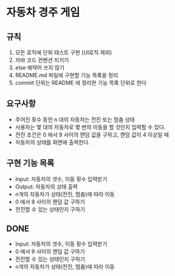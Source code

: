# 자동차 경주 게임

## 규칙
1. 모든 로직에 단위 테스트 구현 (UI로직 제외)
2. 자바 코드 컨벤션 지키기
3. else 예약어 쓰지 않기
4. README.md 파일에 구현할 기능 목록을 정리
5. commit 단위는 README 에 정리한 기능 목록 단위로 한다

## 요구사항
* 주어진 횟수 동안 n 대의 자동차는 전진 또는 멈춤 상태
* 사용자는 몇 대의 자동차로 몇 번의 이동을 할 것인지 입력할 수 있다.
* 전진 조건은 0 에서 9 사이의 랜덤 값을 구하고, 랜덤 값이 4 이상일 때
* 자동차의 상태를 화면에 출력한다. 

## 구현 기능 목록 
* Input: 자동차의 갯수, 이동 횟수 입력받기
* Output: 자동차의 상태 출력
* n개의 자동차가 상태(전진, 멈춤)에 따라 이동
* 0 에서 9 사이의 랜덤 값 구하기 
* 전진할 수 있는 상태인지 구하기

## DONE
* Input: 자동차의 갯수, 이동 횟수 입력받기
* 0 에서 9 사이의 랜덤 값 구하기 
* 전진할 수 있는 상태인지 구하기
* n개의 자동차가 상태(전진, 멈춤)에 따라 이동